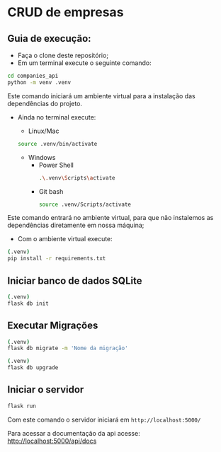 # CRUD de empresas

## Guia de execução:

- Faça o clone deste repositório;
- Em um terminal execute o seguinte comando:

```bash
cd companies_api
python -m venv .venv
```

Este comando iniciará um ambiente virtual para a instalação das dependências do projeto.

- Ainda no terminal execute:

  - Linux/Mac

  ```bash
  source .venv/bin/activate
  ```

  - Windows
    - Power Shell
      ```bash
      .\.venv\Scripts\activate
      ```
    - Git bash
      ```bash
      source .venv/Scripts/activate
      ```
Este comando entrará no ambiente virtual, para que não instalemos as dependências diretamente em nossa máquina;

- Com o ambiente virtual execute:

```bash
(.venv)
pip install -r requirements.txt
```

## Iniciar banco de dados SQLite

```bash
(.venv)
flask db init
```

## Executar Migrações
```bash
(.venv)
flask db migrate -m 'Nome da migração'

(.venv)
flask db upgrade
```

## Iniciar o servidor
```bash
flask run
```
Com este comando o servidor iniciará em `http://localhost:5000/`

Para acessar a documentação da api acesse: [http://localhost:5000/api/docs](http://localhost:5000/api/docs)